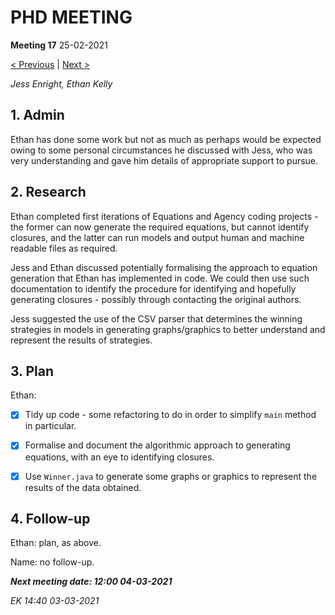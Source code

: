 # PHD MEETING

__Meeting 17__
25-02-2021

[< Previous](../02-21/16_11-02-21.md) | [Next >](../03-21/18_04-03-21.md)

_Jess Enright,_
_Ethan Kelly_


## 1. Admin

Ethan has done some work but not as much as perhaps would be expected owing to some personal circumstances he discussed with Jess, who was very understanding and gave him details of appropriate support to pursue.


## 2. Research

Ethan completed first iterations of Equations and Agency coding projects - the former can now generate the required equations, but cannot identify closures, and the latter can run models and output human and machine readable files as required.

Jess and Ethan discussed potentially formalising the approach to equation generation that Ethan has implemented in code. We could then use such documentation to identify the procedure for identifying and hopefully generating closures - possibly through contacting the original authors.

Jess suggested the use of the CSV parser that determines the winning strategies in models in generating graphs/graphics to better understand and represent the results of strategies.


## 3. Plan
Ethan: 
* [x] Tidy up code - some refactoring to do in order to simplify `main` method in particular.
* [x] Formalise and document the algorithmic approach to generating equations, with an eye to identifying closures.
* [x] Use `Winner.java` to generate some graphs or graphics to represent the results of the data obtained.


## 4. Follow-up

Ethan: plan, as above.

Name: no follow-up.


**_Next meeting date: 12:00 04-03-2021_**



_EK 14:40 03-03-2021_
